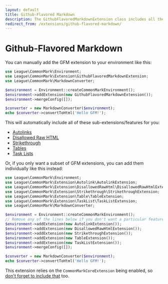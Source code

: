 ```yaml
---
layout: default
title: Github-Flavored Markdown
description: The GithubFlavoredMarkdownExtension class includes all the GFM addons
redirect_from: /extensions/github-flavored-markdown/
---
```


# Github-Flavored Markdown

You can manually add the GFM extension to your environment like this:

```php
use League\CommonMark\Environment;
use League\CommonMark\Extension\GithubFlavoredMarkdownExtension;
use League\CommonMark\MarkdownConverter;

$environment = Environment::createCommonMarkEnvironment();
$environment->addExtension(new GithubFlavoredMarkdownExtension());
$environment->mergeConfig([]);

$converter = new MarkdownConverter($environment);
echo $converter->convertToHtml('Hello GFM!');
```

This will automatically include all of these sub-extensions/features for you:

- [Autolinks](/1.6/extensions/autolinks/)
- [Disallowed Raw HTML](/1.6/extensions/disallowed-raw-html/)
- [Strikethrough](/1.6/extensions/strikethrough/)
- [Tables](/1.6/extensions/tables/)
- [Task Lists](/1.6/extensions/task-lists/)

Or, if you only want a subset of GFM extensions, you can add them individually like this instead:

```php
use League\CommonMark\Environment;
use League\CommonMark\Extension\Autolink\AutolinkExtension;
use League\CommonMark\Extension\DisallowedRawHtml\DisallowedRawHtmlExtension;
use League\CommonMark\Extension\Strikethrough\StrikethroughExtension;
use League\CommonMark\Extension\Table\TableExtension;
use League\CommonMark\Extension\TaskList\TaskListExtension;
use League\CommonMark\MarkdownConverter;

$environment = Environment::createCommonMarkEnvironment();
// Remove any of the lines below if you don't want a particular feature
$environment->addExtension(new AutolinkExtension());
$environment->addExtension(new DisallowedRawHtmlExtension());
$environment->addExtension(new StrikethroughExtension());
$environment->addExtension(new TableExtension());
$environment->addExtension(new TaskListExtension());
$environment->mergeConfig([]);

$converter = new MarkdownConverter($environment);
echo $converter->convertToHtml('Hello GFM!');
```

This extension relies on the `CommonMarkCoreExtension` being enabled, so [don't forget to include that](/1.6/extensions/commonmark/) too.
